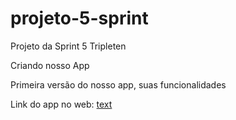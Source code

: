 # projeto-5-sprint
Projeto da Sprint 5 Tripleten

Criando nosso App

Primeira versão do nosso app, suas funcionalidades 

Link do app no web: [text](https://projeto-5-sprint.onrender.com) 
